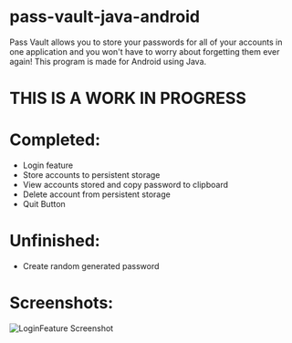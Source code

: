 # pass-vault-java-android
Pass Vault allows you to store your passwords for all of your accounts in one application and you won't have to worry about forgetting them ever again! This program is made for Android using Java. 

# **THIS IS A WORK IN PROGRESS**

# Completed:
- Login feature
- Store accounts to persistent storage
- View accounts stored and copy password to clipboard
- Delete account from persistent storage
- Quit Button

# Unfinished:
- Create random generated password

# Screenshots:
![LoginFeature Screenshot](https://github.com/justvinny/pass-vault-java-android/blob/master/Screenshots/LoginScreen.JPG)
